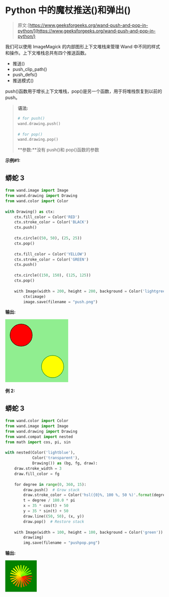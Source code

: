 # Python 中的魔杖推送()和弹出()

> 原文:[https://www.geeksforgeeks.org/wand-push-and-pop-in-python/](https://www.geeksforgeeks.org/wand-push-and-pop-in-python/)

我们可以使用 ImageMagick 的内部图形上下文堆栈来管理 Wand 中不同的样式和操作。上下文堆栈总共有四个推送函数。

*   推送()
*   push_clip_path()
*   push_defs()
*   推送模式()

push()函数用于增长上下文堆栈，pop()是另一个函数，用于将堆栈恢复到以前的 push。

> **语法:**
> 
> ```py
> # for push()
> wand.drawing.push()
> 
> # for pop()
> wand.drawing.pop()
> ```
> 
> **参数:**没有 push()和 pop()函数的参数

**示例#1:**

## 蟒蛇 3

```py
from wand.image import Image
from wand.drawing import Drawing
from wand.color import Color

with Drawing() as ctx:
    ctx.fill_color = Color('RED')
    ctx.stroke_color = Color('BLACK')
    ctx.push()

    ctx.circle((50, 50), (25, 25))
    ctx.pop()

    ctx.fill_color = Color('YELLOW')
    ctx.stroke_color = Color('GREEN')
    ctx.push()

    ctx.circle((150, 150), (125, 125))
    ctx.pop()

    with Image(width = 200, height = 200, background = Color('lightgreen')) as image:
        ctx(image)
        image.save(filename = "push.png")
```

**输出:**

![](img/6c77eabde83d843a5772168e169f0795.png)

**例 2:**

## 蟒蛇 3

```py
from wand.color import Color
from wand.image import Image
from wand.drawing import Drawing
from wand.compat import nested
from math import cos, pi, sin

with nested(Color('lightblue'),
            Color('transparent'),
            Drawing()) as (bg, fg, draw):
    draw.stroke_width = 3
    draw.fill_color = fg

    for degree in range(0, 360, 15):
        draw.push()  # Grow stack
        draw.stroke_color = Color('hsl({0}%, 100 %, 50 %)'.format(degree * 100 / 360))
        t = degree / 180.0 * pi
        x = 35 * cos(t) + 50
        y = 35 * sin(t) + 50
        draw.line((50, 50), (x, y))
        draw.pop()  # Restore stack

    with Image(width = 100, height = 100, background = Color('green')) as img:
        draw(img)
        img.save(filename = "pushpop.png")
```

**输出:**

![](img/06e189cf2dd5429ec4fa96ea2b13c0ce.png)